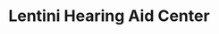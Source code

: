 ---
title: "Lentini Hearing Aid Center"
url: /kulpmont/lentini-hearing-aid-center/
shop: hearing aids
---